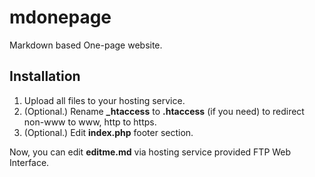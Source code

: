 # mdonepage

Markdown based One-page website.

## Installation

1. Upload all files to your hosting service.
2. (Optional.) Rename **_htaccess** to **.htaccess** (if you need) to redirect non-www to www, http to https.
3. (Optional.) Edit **index.php** footer section.

Now, you can edit **editme.md** via hosting service provided FTP Web Interface.
